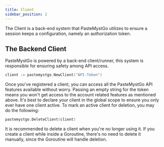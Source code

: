 ```yaml
---
title: Client
sidebar_position: 2
---
```


The Client is a back-end system that PasteMystGo utilizes to ensure a session keeps a configuration, namely an authorization token.  

## The Backend Client

PasteMystGo is powered by a back-end client/runner, this system is responsible for ensuring safety among API access.

```go
client := pastemystgo.NewClient("API-Token")
```

Once you've registered a client, you can access all the PasteMystGo API features available without worry. Passing an empty string for the token means you won't get access to the account related features as mentioned above. It's best to declare your client in the global scope to ensure you only ever have one client active. To mark an active client for deletion, you may do the following:

```go
pastemystgo.DeleteClient(client)
```
It is recommended to delete a client when you're no longer using it. If you create a client while inside a Goroutine, there's no need to delete it manually, since the Goroutine will handle deletion.